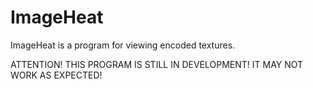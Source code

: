 # ImageHeat
ImageHeat is a program for viewing encoded textures.

ATTENTION! THIS PROGRAM IS STILL IN DEVELOPMENT!
IT MAY NOT WORK AS EXPECTED!
